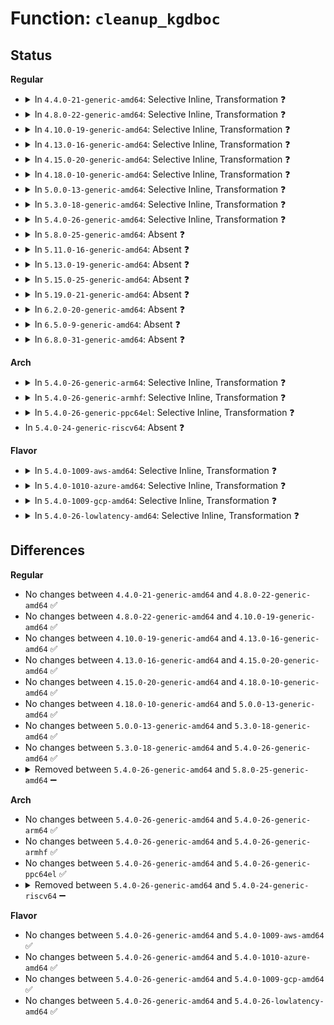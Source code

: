 # Function: <code>cleanup_kgdboc</code>

## Status
<b>Regular</b>
<ul>
<li>
<details>
<summary>In <code>4.4.0-21-generic-amd64</code>: Selective Inline, Transformation ❓</summary>

```c
void cleanup_kgdboc()
```

```json
{
  "name": "cleanup_kgdboc",
  "collision_type": "Unique Static",
  "inline_type": "Selective",
  "funcs": [
    {
      "addr": 18446744071584156512,
      "name": "cleanup_kgdboc",
      "external": false,
      "loc": "drivers/tty/serial/kgdboc.c:147",
      "file": "drivers/tty/serial/kgdboc.c",
      "inline": "not declared, inlined",
      "caller_inline": [
        "drivers/tty/serial/kgdboc.c:configure_kgdboc",
        "drivers/tty/serial/kgdboc.c:param_set_kgdboc_var"
      ],
      "caller_func": [
        "drivers/tty/serial/kgdboc.c:configure_kgdboc",
        "drivers/tty/serial/kgdboc.c:param_set_kgdboc_var"
      ]
    }
  ],
  "symbols": [
    {
      "addr": 18446744071584156512,
      "name": "cleanup_kgdboc.part.0",
      "section": ".text",
      "bind": "STB_LOCAL",
      "size": 39
    },
    {
      "addr": 18446744071584156560,
      "name": "cleanup_kgdboc",
      "section": ".text",
      "bind": "STB_LOCAL",
      "size": 27
    }
  ]
}
```
</details>
</li>
<li>
<details>
<summary>In <code>4.8.0-22-generic-amd64</code>: Selective Inline, Transformation ❓</summary>

```c
void cleanup_kgdboc()
```

```json
{
  "name": "cleanup_kgdboc",
  "collision_type": "Unique Static",
  "inline_type": "Selective",
  "funcs": [
    {
      "addr": 18446744071584494489,
      "name": "cleanup_kgdboc",
      "external": false,
      "loc": "drivers/tty/serial/kgdboc.c:147",
      "file": "drivers/tty/serial/kgdboc.c",
      "inline": "not declared, inlined",
      "caller_inline": [
        "drivers/tty/serial/kgdboc.c:param_set_kgdboc_var",
        "drivers/tty/serial/kgdboc.c:configure_kgdboc"
      ],
      "caller_func": [
        "drivers/tty/serial/kgdboc.c:param_set_kgdboc_var",
        "drivers/tty/serial/kgdboc.c:configure_kgdboc"
      ]
    }
  ],
  "symbols": [
    {
      "addr": 18446744071584493792,
      "name": "cleanup_kgdboc.part.0",
      "section": ".text",
      "bind": "STB_LOCAL",
      "size": 39
    },
    {
      "addr": 18446744071584493840,
      "name": "cleanup_kgdboc",
      "section": ".text",
      "bind": "STB_LOCAL",
      "size": 27
    }
  ]
}
```
</details>
</li>
<li>
<details>
<summary>In <code>4.10.0-19-generic-amd64</code>: Selective Inline, Transformation ❓</summary>

```c
void cleanup_kgdboc()
```

```json
{
  "name": "cleanup_kgdboc",
  "collision_type": "Unique Static",
  "inline_type": "Selective",
  "funcs": [
    {
      "addr": 18446744071584676617,
      "name": "cleanup_kgdboc",
      "external": false,
      "loc": "drivers/tty/serial/kgdboc.c:147",
      "file": "drivers/tty/serial/kgdboc.c",
      "inline": "not declared, inlined",
      "caller_inline": [
        "drivers/tty/serial/kgdboc.c:param_set_kgdboc_var",
        "drivers/tty/serial/kgdboc.c:configure_kgdboc"
      ],
      "caller_func": [
        "drivers/tty/serial/kgdboc.c:param_set_kgdboc_var",
        "drivers/tty/serial/kgdboc.c:configure_kgdboc"
      ]
    }
  ],
  "symbols": [
    {
      "addr": 18446744071584675920,
      "name": "cleanup_kgdboc.part.0",
      "section": ".text",
      "bind": "STB_LOCAL",
      "size": 39
    },
    {
      "addr": 18446744071584675968,
      "name": "cleanup_kgdboc",
      "section": ".text",
      "bind": "STB_LOCAL",
      "size": 27
    }
  ]
}
```
</details>
</li>
<li>
<details>
<summary>In <code>4.13.0-16-generic-amd64</code>: Selective Inline, Transformation ❓</summary>

```c
void cleanup_kgdboc()
```

```json
{
  "name": "cleanup_kgdboc",
  "collision_type": "Unique Static",
  "inline_type": "Selective",
  "funcs": [
    {
      "addr": 18446744071584758727,
      "name": "cleanup_kgdboc",
      "external": false,
      "loc": "drivers/tty/serial/kgdboc.c:147",
      "file": "drivers/tty/serial/kgdboc.c",
      "inline": "not declared, inlined",
      "caller_inline": [
        "drivers/tty/serial/kgdboc.c:param_set_kgdboc_var",
        "drivers/tty/serial/kgdboc.c:configure_kgdboc"
      ],
      "caller_func": [
        "drivers/tty/serial/kgdboc.c:param_set_kgdboc_var",
        "drivers/tty/serial/kgdboc.c:configure_kgdboc"
      ]
    }
  ],
  "symbols": [
    {
      "addr": 18446744071584758016,
      "name": "cleanup_kgdboc.part.0",
      "section": ".text",
      "bind": "STB_LOCAL",
      "size": 39
    },
    {
      "addr": 18446744071584758064,
      "name": "cleanup_kgdboc",
      "section": ".text",
      "bind": "STB_LOCAL",
      "size": 27
    }
  ]
}
```
</details>
</li>
<li>
<details>
<summary>In <code>4.15.0-20-generic-amd64</code>: Selective Inline, Transformation ❓</summary>

```c
void cleanup_kgdboc()
```

```json
{
  "name": "cleanup_kgdboc",
  "collision_type": "Unique Static",
  "inline_type": "Selective",
  "funcs": [
    {
      "addr": 18446744071585174279,
      "name": "cleanup_kgdboc",
      "external": false,
      "loc": "drivers/tty/serial/kgdboc.c:144",
      "file": "drivers/tty/serial/kgdboc.c",
      "inline": "not declared, inlined",
      "caller_inline": [
        "drivers/tty/serial/kgdboc.c:param_set_kgdboc_var",
        "drivers/tty/serial/kgdboc.c:configure_kgdboc"
      ],
      "caller_func": [
        "drivers/tty/serial/kgdboc.c:param_set_kgdboc_var",
        "drivers/tty/serial/kgdboc.c:configure_kgdboc"
      ]
    }
  ],
  "symbols": [
    {
      "addr": 18446744071585173568,
      "name": "cleanup_kgdboc.part.0",
      "section": ".text",
      "bind": "STB_LOCAL",
      "size": 39
    },
    {
      "addr": 18446744071585173616,
      "name": "cleanup_kgdboc",
      "section": ".text",
      "bind": "STB_LOCAL",
      "size": 27
    }
  ]
}
```
</details>
</li>
<li>
<details>
<summary>In <code>4.18.0-10-generic-amd64</code>: Selective Inline, Transformation ❓</summary>

```c
void cleanup_kgdboc()
```

```json
{
  "name": "cleanup_kgdboc",
  "collision_type": "Unique Static",
  "inline_type": "Selective",
  "funcs": [
    {
      "addr": 18446744071585409647,
      "name": "cleanup_kgdboc",
      "external": false,
      "loc": "drivers/tty/serial/kgdboc.c:144",
      "file": "drivers/tty/serial/kgdboc.c",
      "inline": "not declared, inlined",
      "caller_inline": [
        "drivers/tty/serial/kgdboc.c:param_set_kgdboc_var",
        "drivers/tty/serial/kgdboc.c:configure_kgdboc"
      ],
      "caller_func": [
        "drivers/tty/serial/kgdboc.c:param_set_kgdboc_var",
        "drivers/tty/serial/kgdboc.c:configure_kgdboc"
      ]
    }
  ],
  "symbols": [
    {
      "addr": 18446744071585408848,
      "name": "cleanup_kgdboc.part.0",
      "section": ".text",
      "bind": "STB_LOCAL",
      "size": 39
    },
    {
      "addr": 18446744071585408896,
      "name": "cleanup_kgdboc",
      "section": ".text",
      "bind": "STB_LOCAL",
      "size": 27
    }
  ]
}
```
</details>
</li>
<li>
<details>
<summary>In <code>5.0.0-13-generic-amd64</code>: Selective Inline, Transformation ❓</summary>

```c
void cleanup_kgdboc()
```

```json
{
  "name": "cleanup_kgdboc",
  "collision_type": "Unique Static",
  "inline_type": "Selective",
  "funcs": [
    {
      "addr": 18446744071585532973,
      "name": "cleanup_kgdboc",
      "external": false,
      "loc": "drivers/tty/serial/kgdboc.c:134",
      "file": "drivers/tty/serial/kgdboc.c",
      "inline": "not declared, inlined",
      "caller_inline": [
        "drivers/tty/serial/kgdboc.c:param_set_kgdboc_var",
        "drivers/tty/serial/kgdboc.c:configure_kgdboc"
      ],
      "caller_func": [
        "drivers/tty/serial/kgdboc.c:param_set_kgdboc_var",
        "drivers/tty/serial/kgdboc.c:configure_kgdboc"
      ]
    }
  ],
  "symbols": [
    {
      "addr": 18446744071585532096,
      "name": "cleanup_kgdboc.part.0",
      "section": ".text",
      "bind": "STB_LOCAL",
      "size": 39
    },
    {
      "addr": 18446744071585532144,
      "name": "cleanup_kgdboc",
      "section": ".text",
      "bind": "STB_LOCAL",
      "size": 27
    }
  ]
}
```
</details>
</li>
<li>
<details>
<summary>In <code>5.3.0-18-generic-amd64</code>: Selective Inline, Transformation ❓</summary>

```c
void cleanup_kgdboc()
```

```json
{
  "name": "cleanup_kgdboc",
  "collision_type": "Unique Static",
  "inline_type": "Selective",
  "funcs": [
    {
      "addr": 18446744071585753069,
      "name": "cleanup_kgdboc",
      "external": false,
      "loc": "drivers/tty/serial/kgdboc.c:134",
      "file": "drivers/tty/serial/kgdboc.c",
      "inline": "not declared, inlined",
      "caller_inline": [
        "drivers/tty/serial/kgdboc.c:param_set_kgdboc_var",
        "drivers/tty/serial/kgdboc.c:configure_kgdboc"
      ],
      "caller_func": [
        "drivers/tty/serial/kgdboc.c:param_set_kgdboc_var",
        "drivers/tty/serial/kgdboc.c:configure_kgdboc"
      ]
    }
  ],
  "symbols": [
    {
      "addr": 18446744071585752176,
      "name": "cleanup_kgdboc.part.0",
      "section": ".text",
      "bind": "STB_LOCAL",
      "size": 39
    },
    {
      "addr": 18446744071585752224,
      "name": "cleanup_kgdboc",
      "section": ".text",
      "bind": "STB_LOCAL",
      "size": 27
    }
  ]
}
```
</details>
</li>
<li>
<details>
<summary>In <code>5.4.0-26-generic-amd64</code>: Selective Inline, Transformation ❓</summary>

```c
void cleanup_kgdboc()
```

```json
{
  "name": "cleanup_kgdboc",
  "collision_type": "Unique Static",
  "inline_type": "Selective",
  "funcs": [
    {
      "addr": 18446744071585895293,
      "name": "cleanup_kgdboc",
      "external": false,
      "loc": "drivers/tty/serial/kgdboc.c:134",
      "file": "drivers/tty/serial/kgdboc.c",
      "inline": "not declared, inlined",
      "caller_inline": [
        "drivers/tty/serial/kgdboc.c:param_set_kgdboc_var",
        "drivers/tty/serial/kgdboc.c:configure_kgdboc"
      ],
      "caller_func": [
        "drivers/tty/serial/kgdboc.c:param_set_kgdboc_var",
        "drivers/tty/serial/kgdboc.c:configure_kgdboc"
      ]
    }
  ],
  "symbols": [
    {
      "addr": 18446744071585894400,
      "name": "cleanup_kgdboc.part.0",
      "section": ".text",
      "bind": "STB_LOCAL",
      "size": 39
    },
    {
      "addr": 18446744071585894448,
      "name": "cleanup_kgdboc",
      "section": ".text",
      "bind": "STB_LOCAL",
      "size": 27
    }
  ]
}
```
</details>
</li>
<li>
<details>
<summary>In <code>5.8.0-25-generic-amd64</code>: Absent ❓</summary>

```json
{
  "name": "cleanup_kgdboc",
  "collision_type": "Unique Static",
  "inline_type": "Full",
  "funcs": [
    {
      "addr": 18446744071586632934,
      "name": "cleanup_kgdboc",
      "external": false,
      "loc": "drivers/tty/serial/kgdboc.c:154",
      "file": "drivers/tty/serial/kgdboc.c",
      "inline": "not declared, inlined",
      "caller_inline": [
        "drivers/tty/serial/kgdboc.c:param_set_kgdboc_var",
        "drivers/tty/serial/kgdboc.c:param_set_kgdboc_var",
        "drivers/tty/serial/kgdboc.c:exit_kgdboc",
        "drivers/tty/serial/kgdboc.c:exit_kgdboc"
      ],
      "caller_func": []
    }
  ],
  "symbols": []
}
```
</details>
</li>
<li>
<details>
<summary>In <code>5.11.0-16-generic-amd64</code>: Absent ❓</summary>

```json
{
  "name": "cleanup_kgdboc",
  "collision_type": "Unique Static",
  "inline_type": "Full",
  "funcs": [
    {
      "addr": 18446744071586742086,
      "name": "cleanup_kgdboc",
      "external": false,
      "loc": "drivers/tty/serial/kgdboc.c:154",
      "file": "drivers/tty/serial/kgdboc.c",
      "inline": "not declared, inlined",
      "caller_inline": [
        "drivers/tty/serial/kgdboc.c:param_set_kgdboc_var",
        "drivers/tty/serial/kgdboc.c:param_set_kgdboc_var",
        "drivers/tty/serial/kgdboc.c:exit_kgdboc",
        "drivers/tty/serial/kgdboc.c:exit_kgdboc"
      ],
      "caller_func": []
    }
  ],
  "symbols": []
}
```
</details>
</li>
<li>
<details>
<summary>In <code>5.13.0-19-generic-amd64</code>: Absent ❓</summary>

```json
{
  "name": "cleanup_kgdboc",
  "collision_type": "Unique Static",
  "inline_type": "Full",
  "funcs": [
    {
      "addr": 18446744071586625686,
      "name": "cleanup_kgdboc",
      "external": false,
      "loc": "drivers/tty/serial/kgdboc.c:154",
      "file": "drivers/tty/serial/kgdboc.c",
      "inline": "not declared, inlined",
      "caller_inline": [
        "drivers/tty/serial/kgdboc.c:param_set_kgdboc_var",
        "drivers/tty/serial/kgdboc.c:param_set_kgdboc_var",
        "drivers/tty/serial/kgdboc.c:exit_kgdboc",
        "drivers/tty/serial/kgdboc.c:exit_kgdboc"
      ],
      "caller_func": []
    }
  ],
  "symbols": []
}
```
</details>
</li>
<li>
<details>
<summary>In <code>5.15.0-25-generic-amd64</code>: Absent ❓</summary>

```json
{
  "name": "cleanup_kgdboc",
  "collision_type": "Unique Static",
  "inline_type": "Full",
  "funcs": [
    {
      "addr": 18446744071587172120,
      "name": "cleanup_kgdboc",
      "external": false,
      "loc": "drivers/tty/serial/kgdboc.c:154",
      "file": "drivers/tty/serial/kgdboc.c",
      "inline": "not declared, inlined",
      "caller_inline": [
        "drivers/tty/serial/kgdboc.c:param_set_kgdboc_var",
        "drivers/tty/serial/kgdboc.c:param_set_kgdboc_var",
        "drivers/tty/serial/kgdboc.c:exit_kgdboc",
        "drivers/tty/serial/kgdboc.c:exit_kgdboc"
      ],
      "caller_func": []
    }
  ],
  "symbols": []
}
```
</details>
</li>
<li>
<details>
<summary>In <code>5.19.0-21-generic-amd64</code>: Absent ❓</summary>

```json
{
  "name": "cleanup_kgdboc",
  "collision_type": "Unique Static",
  "inline_type": "Full",
  "funcs": [
    {
      "addr": 18446744071588484198,
      "name": "cleanup_kgdboc",
      "external": false,
      "loc": "drivers/tty/serial/kgdboc.c:154",
      "file": "drivers/tty/serial/kgdboc.c",
      "inline": "not declared, inlined",
      "caller_inline": [
        "drivers/tty/serial/kgdboc.c:param_set_kgdboc_var",
        "drivers/tty/serial/kgdboc.c:param_set_kgdboc_var",
        "drivers/tty/serial/kgdboc.c:exit_kgdboc",
        "drivers/tty/serial/kgdboc.c:exit_kgdboc"
      ],
      "caller_func": []
    }
  ],
  "symbols": []
}
```
</details>
</li>
<li>
<details>
<summary>In <code>6.2.0-20-generic-amd64</code>: Absent ❓</summary>

```json
{
  "name": "cleanup_kgdboc",
  "collision_type": "Unique Static",
  "inline_type": "Full",
  "funcs": [
    {
      "addr": 18446744071589919722,
      "name": "cleanup_kgdboc",
      "external": false,
      "loc": "drivers/tty/serial/kgdboc.c:154",
      "file": "drivers/tty/serial/kgdboc.c",
      "inline": "not declared, inlined",
      "caller_inline": [
        "drivers/tty/serial/kgdboc.c:param_set_kgdboc_var",
        "drivers/tty/serial/kgdboc.c:param_set_kgdboc_var",
        "drivers/tty/serial/kgdboc.c:exit_kgdboc",
        "drivers/tty/serial/kgdboc.c:exit_kgdboc"
      ],
      "caller_func": []
    }
  ],
  "symbols": []
}
```
</details>
</li>
<li>
<details>
<summary>In <code>6.5.0-9-generic-amd64</code>: Absent ❓</summary>

```json
{
  "name": "cleanup_kgdboc",
  "collision_type": "Unique Static",
  "inline_type": "Full",
  "funcs": [
    {
      "addr": 18446744071590228922,
      "name": "cleanup_kgdboc",
      "external": false,
      "loc": "drivers/tty/serial/kgdboc.c:154",
      "file": "drivers/tty/serial/kgdboc.c",
      "inline": "not declared, inlined",
      "caller_inline": [
        "drivers/tty/serial/kgdboc.c:param_set_kgdboc_var",
        "drivers/tty/serial/kgdboc.c:param_set_kgdboc_var",
        "drivers/tty/serial/kgdboc.c:exit_kgdboc",
        "drivers/tty/serial/kgdboc.c:exit_kgdboc"
      ],
      "caller_func": []
    }
  ],
  "symbols": []
}
```
</details>
</li>
<li>
<details>
<summary>In <code>6.8.0-31-generic-amd64</code>: Absent ❓</summary>

```json
{
  "name": "cleanup_kgdboc",
  "collision_type": "Unique Static",
  "inline_type": "Full",
  "funcs": [
    {
      "addr": 18446744071590569754,
      "name": "cleanup_kgdboc",
      "external": false,
      "loc": "drivers/tty/serial/kgdboc.c:154",
      "file": "drivers/tty/serial/kgdboc.c",
      "inline": "not declared, inlined",
      "caller_inline": [
        "drivers/tty/serial/kgdboc.c:param_set_kgdboc_var",
        "drivers/tty/serial/kgdboc.c:param_set_kgdboc_var",
        "drivers/tty/serial/kgdboc.c:exit_kgdboc",
        "drivers/tty/serial/kgdboc.c:exit_kgdboc"
      ],
      "caller_func": []
    }
  ],
  "symbols": []
}
```
</details>
</li>
</ul>
<b>Arch</b>
<ul>
<li>
<details>
<summary>In <code>5.4.0-26-generic-arm64</code>: Selective Inline, Transformation ❓</summary>

```c
void cleanup_kgdboc()
```

```json
{
  "name": "cleanup_kgdboc",
  "collision_type": "Unique Static",
  "inline_type": "Selective",
  "funcs": [
    {
      "addr": 18446603336498712140,
      "name": "cleanup_kgdboc",
      "external": false,
      "loc": "drivers/tty/serial/kgdboc.c:134",
      "file": "drivers/tty/serial/kgdboc.c",
      "inline": "not declared, inlined",
      "caller_inline": [
        "drivers/tty/serial/kgdboc.c:param_set_kgdboc_var",
        "drivers/tty/serial/kgdboc.c:configure_kgdboc"
      ],
      "caller_func": [
        "drivers/tty/serial/kgdboc.c:param_set_kgdboc_var",
        "drivers/tty/serial/kgdboc.c:configure_kgdboc"
      ]
    }
  ],
  "symbols": [
    {
      "addr": 18446603336498711304,
      "name": "cleanup_kgdboc.part.0",
      "section": ".text",
      "bind": "STB_LOCAL",
      "size": 64
    },
    {
      "addr": 18446603336498711368,
      "name": "cleanup_kgdboc",
      "section": ".text",
      "bind": "STB_LOCAL",
      "size": 36
    }
  ]
}
```
</details>
</li>
<li>
<details>
<summary>In <code>5.4.0-26-generic-armhf</code>: Selective Inline, Transformation ❓</summary>

```c
void cleanup_kgdboc()
```

```json
{
  "name": "cleanup_kgdboc",
  "collision_type": "Unique Static",
  "inline_type": "Selective",
  "funcs": [
    {
      "addr": 3231340876,
      "name": "cleanup_kgdboc",
      "external": false,
      "loc": "drivers/tty/serial/kgdboc.c:134",
      "file": "drivers/tty/serial/kgdboc.c",
      "inline": "not declared, inlined",
      "caller_inline": [
        "drivers/tty/serial/kgdboc.c:param_set_kgdboc_var",
        "drivers/tty/serial/kgdboc.c:configure_kgdboc"
      ],
      "caller_func": [
        "drivers/tty/serial/kgdboc.c:param_set_kgdboc_var",
        "drivers/tty/serial/kgdboc.c:configure_kgdboc"
      ]
    }
  ],
  "symbols": [
    {
      "addr": 3231340048,
      "name": "cleanup_kgdboc.part.0",
      "section": ".text",
      "bind": "STB_LOCAL",
      "size": 56
    },
    {
      "addr": 3231340104,
      "name": "cleanup_kgdboc",
      "section": ".text",
      "bind": "STB_LOCAL",
      "size": 40
    }
  ]
}
```
</details>
</li>
<li>
<details>
<summary>In <code>5.4.0-26-generic-ppc64el</code>: Selective Inline, Transformation ❓</summary>

```c
void cleanup_kgdboc()
```

```json
{
  "name": "cleanup_kgdboc",
  "collision_type": "Unique Static",
  "inline_type": "Selective",
  "funcs": [
    {
      "addr": 13835058055291863728,
      "name": "cleanup_kgdboc",
      "external": false,
      "loc": "drivers/tty/serial/kgdboc.c:134",
      "file": "drivers/tty/serial/kgdboc.c",
      "inline": "not declared, inlined",
      "caller_inline": [
        "drivers/tty/serial/kgdboc.c:param_set_kgdboc_var",
        "drivers/tty/serial/kgdboc.c:configure_kgdboc"
      ],
      "caller_func": [
        "drivers/tty/serial/kgdboc.c:param_set_kgdboc_var",
        "drivers/tty/serial/kgdboc.c:configure_kgdboc"
      ]
    }
  ],
  "symbols": [
    {
      "addr": 13835058055291862496,
      "name": "cleanup_kgdboc.part.0",
      "section": ".text",
      "bind": "STB_LOCAL",
      "size": 108
    },
    {
      "addr": 13835058055291862608,
      "name": "cleanup_kgdboc",
      "section": ".text",
      "bind": "STB_LOCAL",
      "size": 80
    }
  ]
}
```
</details>
</li>
<li>
In <code>5.4.0-24-generic-riscv64</code>: Absent ❓
</li>
</ul>
<b>Flavor</b>
<ul>
<li>
<details>
<summary>In <code>5.4.0-1009-aws-amd64</code>: Selective Inline, Transformation ❓</summary>

```c
void cleanup_kgdboc()
```

```json
{
  "name": "cleanup_kgdboc",
  "collision_type": "Unique Static",
  "inline_type": "Selective",
  "funcs": [
    {
      "addr": 18446744071585656285,
      "name": "cleanup_kgdboc",
      "external": false,
      "loc": "drivers/tty/serial/kgdboc.c:134",
      "file": "drivers/tty/serial/kgdboc.c",
      "inline": "not declared, inlined",
      "caller_inline": [
        "drivers/tty/serial/kgdboc.c:param_set_kgdboc_var",
        "drivers/tty/serial/kgdboc.c:configure_kgdboc"
      ],
      "caller_func": [
        "drivers/tty/serial/kgdboc.c:param_set_kgdboc_var",
        "drivers/tty/serial/kgdboc.c:configure_kgdboc"
      ]
    }
  ],
  "symbols": [
    {
      "addr": 18446744071585655392,
      "name": "cleanup_kgdboc.part.0",
      "section": ".text",
      "bind": "STB_LOCAL",
      "size": 39
    },
    {
      "addr": 18446744071585655440,
      "name": "cleanup_kgdboc",
      "section": ".text",
      "bind": "STB_LOCAL",
      "size": 27
    }
  ]
}
```
</details>
</li>
<li>
<details>
<summary>In <code>5.4.0-1010-azure-amd64</code>: Selective Inline, Transformation ❓</summary>

```c
void cleanup_kgdboc()
```

```json
{
  "name": "cleanup_kgdboc",
  "collision_type": "Unique Static",
  "inline_type": "Selective",
  "funcs": [
    {
      "addr": 18446744071585521357,
      "name": "cleanup_kgdboc",
      "external": false,
      "loc": "drivers/tty/serial/kgdboc.c:134",
      "file": "drivers/tty/serial/kgdboc.c",
      "inline": "not declared, inlined",
      "caller_inline": [
        "drivers/tty/serial/kgdboc.c:param_set_kgdboc_var",
        "drivers/tty/serial/kgdboc.c:configure_kgdboc"
      ],
      "caller_func": [
        "drivers/tty/serial/kgdboc.c:param_set_kgdboc_var",
        "drivers/tty/serial/kgdboc.c:configure_kgdboc"
      ]
    }
  ],
  "symbols": [
    {
      "addr": 18446744071585520464,
      "name": "cleanup_kgdboc.part.0",
      "section": ".text",
      "bind": "STB_LOCAL",
      "size": 39
    },
    {
      "addr": 18446744071585520512,
      "name": "cleanup_kgdboc",
      "section": ".text",
      "bind": "STB_LOCAL",
      "size": 27
    }
  ]
}
```
</details>
</li>
<li>
<details>
<summary>In <code>5.4.0-1009-gcp-amd64</code>: Selective Inline, Transformation ❓</summary>

```c
void cleanup_kgdboc()
```

```json
{
  "name": "cleanup_kgdboc",
  "collision_type": "Unique Static",
  "inline_type": "Selective",
  "funcs": [
    {
      "addr": 18446744071585845693,
      "name": "cleanup_kgdboc",
      "external": false,
      "loc": "drivers/tty/serial/kgdboc.c:134",
      "file": "drivers/tty/serial/kgdboc.c",
      "inline": "not declared, inlined",
      "caller_inline": [
        "drivers/tty/serial/kgdboc.c:param_set_kgdboc_var",
        "drivers/tty/serial/kgdboc.c:configure_kgdboc"
      ],
      "caller_func": [
        "drivers/tty/serial/kgdboc.c:param_set_kgdboc_var",
        "drivers/tty/serial/kgdboc.c:configure_kgdboc"
      ]
    }
  ],
  "symbols": [
    {
      "addr": 18446744071585844800,
      "name": "cleanup_kgdboc.part.0",
      "section": ".text",
      "bind": "STB_LOCAL",
      "size": 39
    },
    {
      "addr": 18446744071585844848,
      "name": "cleanup_kgdboc",
      "section": ".text",
      "bind": "STB_LOCAL",
      "size": 27
    }
  ]
}
```
</details>
</li>
<li>
<details>
<summary>In <code>5.4.0-26-lowlatency-amd64</code>: Selective Inline, Transformation ❓</summary>

```c
void cleanup_kgdboc()
```

```json
{
  "name": "cleanup_kgdboc",
  "collision_type": "Unique Static",
  "inline_type": "Selective",
  "funcs": [
    {
      "addr": 18446744071585953309,
      "name": "cleanup_kgdboc",
      "external": false,
      "loc": "drivers/tty/serial/kgdboc.c:134",
      "file": "drivers/tty/serial/kgdboc.c",
      "inline": "not declared, inlined",
      "caller_inline": [
        "drivers/tty/serial/kgdboc.c:param_set_kgdboc_var",
        "drivers/tty/serial/kgdboc.c:configure_kgdboc"
      ],
      "caller_func": [
        "drivers/tty/serial/kgdboc.c:param_set_kgdboc_var",
        "drivers/tty/serial/kgdboc.c:configure_kgdboc"
      ]
    }
  ],
  "symbols": [
    {
      "addr": 18446744071585952416,
      "name": "cleanup_kgdboc.part.0",
      "section": ".text",
      "bind": "STB_LOCAL",
      "size": 39
    },
    {
      "addr": 18446744071585952464,
      "name": "cleanup_kgdboc",
      "section": ".text",
      "bind": "STB_LOCAL",
      "size": 27
    }
  ]
}
```
</details>
</li>
</ul>

## Differences
<b>Regular</b>
<ul>
<li>
No changes between <code>4.4.0-21-generic-amd64</code> and <code>4.8.0-22-generic-amd64</code> ✅
</li>
<li>
No changes between <code>4.8.0-22-generic-amd64</code> and <code>4.10.0-19-generic-amd64</code> ✅
</li>
<li>
No changes between <code>4.10.0-19-generic-amd64</code> and <code>4.13.0-16-generic-amd64</code> ✅
</li>
<li>
No changes between <code>4.13.0-16-generic-amd64</code> and <code>4.15.0-20-generic-amd64</code> ✅
</li>
<li>
No changes between <code>4.15.0-20-generic-amd64</code> and <code>4.18.0-10-generic-amd64</code> ✅
</li>
<li>
No changes between <code>4.18.0-10-generic-amd64</code> and <code>5.0.0-13-generic-amd64</code> ✅
</li>
<li>
No changes between <code>5.0.0-13-generic-amd64</code> and <code>5.3.0-18-generic-amd64</code> ✅
</li>
<li>
No changes between <code>5.3.0-18-generic-amd64</code> and <code>5.4.0-26-generic-amd64</code> ✅
</li>
<li>
<details>
<summary>Removed between <code>5.4.0-26-generic-amd64</code> and <code>5.8.0-25-generic-amd64</code> ➖</summary>

```c
void cleanup_kgdboc()
```
</details>
</li>
</ul>
<b>Arch</b>
<ul>
<li>
No changes between <code>5.4.0-26-generic-amd64</code> and <code>5.4.0-26-generic-arm64</code> ✅
</li>
<li>
No changes between <code>5.4.0-26-generic-amd64</code> and <code>5.4.0-26-generic-armhf</code> ✅
</li>
<li>
No changes between <code>5.4.0-26-generic-amd64</code> and <code>5.4.0-26-generic-ppc64el</code> ✅
</li>
<li>
<details>
<summary>Removed between <code>5.4.0-26-generic-amd64</code> and <code>5.4.0-24-generic-riscv64</code> ➖</summary>

```c
void cleanup_kgdboc()
```
</details>
</li>
</ul>
<b>Flavor</b>
<ul>
<li>
No changes between <code>5.4.0-26-generic-amd64</code> and <code>5.4.0-1009-aws-amd64</code> ✅
</li>
<li>
No changes between <code>5.4.0-26-generic-amd64</code> and <code>5.4.0-1010-azure-amd64</code> ✅
</li>
<li>
No changes between <code>5.4.0-26-generic-amd64</code> and <code>5.4.0-1009-gcp-amd64</code> ✅
</li>
<li>
No changes between <code>5.4.0-26-generic-amd64</code> and <code>5.4.0-26-lowlatency-amd64</code> ✅
</li>
</ul>
